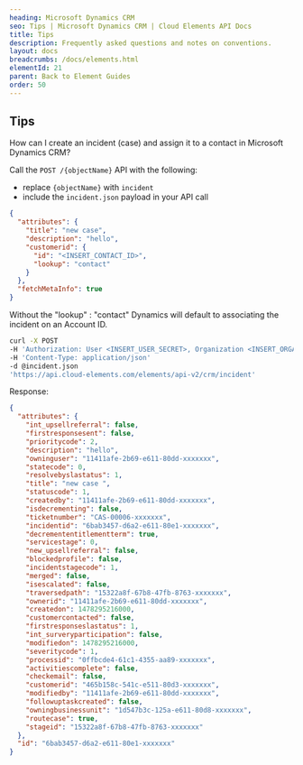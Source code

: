 ```yaml
---
heading: Microsoft Dynamics CRM
seo: Tips | Microsoft Dynamics CRM | Cloud Elements API Docs
title: Tips
description: Frequently asked questions and notes on conventions.
layout: docs
breadcrumbs: /docs/elements.html
elementId: 21
parent: Back to Element Guides
order: 50
---
```


## Tips

How can I create an incident (case) and assign it to a contact in Microsoft Dynamics CRM?

Call the `POST /{objectName}` API with the following:

* replace `{objectName}` with `incident`
* include the `incident.json` payload in your API call

```JSON
{
  "attributes": {
    "title": "new case",
    "description": "hello",
    "customerid": {
      "id": "<INSERT_CONTACT_ID>",
      "lookup": "contact"
    }
  },
  "fetchMetaInfo": true
}
```

Without the "lookup" : "contact" Dynamics will default to associating the incident on an Account ID.

```bash
curl -X POST
-H 'Authorization: User <INSERT_USER_SECRET>, Organization <INSERT_ORGANIZATION_SECRET>'
-H 'Content-Type: application/json'
-d @incident.json
'https://api.cloud-elements.com/elements/api-v2/crm/incident'
```

Response:

```JSON
{
  "attributes": {
    "int_upsellreferral": false,
    "firstresponsesent": false,
    "prioritycode": 2,
    "description": "hello",
    "owninguser": "11411afe-2b69-e611-80dd-xxxxxxx",
    "statecode": 0,
    "resolvebyslastatus": 1,
    "title": "new case ",
    "statuscode": 1,
    "createdby": "11411afe-2b69-e611-80dd-xxxxxxx",
    "isdecrementing": false,
    "ticketnumber": "CAS-00006-xxxxxxx",
    "incidentid": "6bab3457-d6a2-e611-80e1-xxxxxxx",
    "decremententitlementterm": true,
    "servicestage": 0,
    "new_upsellreferral": false,
    "blockedprofile": false,
    "incidentstagecode": 1,
    "merged": false,
    "isescalated": false,
    "traversedpath": "15322a8f-67b8-47fb-8763-xxxxxxx",
    "ownerid": "11411afe-2b69-e611-80dd-xxxxxxx",
    "createdon": 1478295216000,
    "customercontacted": false,
    "firstresponseslastatus": 1,
    "int_surveryparticipation": false,
    "modifiedon": 1478295216000,
    "severitycode": 1,
    "processid": "0ffbcde4-61c1-4355-aa89-xxxxxxx",
    "activitiescomplete": false,
    "checkemail": false,
    "customerid": "465b158c-541c-e511-80d3-xxxxxxx",
    "modifiedby": "11411afe-2b69-e611-80dd-xxxxxxx",
    "followuptaskcreated": false,
    "owningbusinessunit": "1d547b3c-125a-e611-80d8-xxxxxxx",
    "routecase": true,
    "stageid": "15322a8f-67b8-47fb-8763-xxxxxxx"
  },
  "id": "6bab3457-d6a2-e611-80e1-xxxxxxx"
}
```
